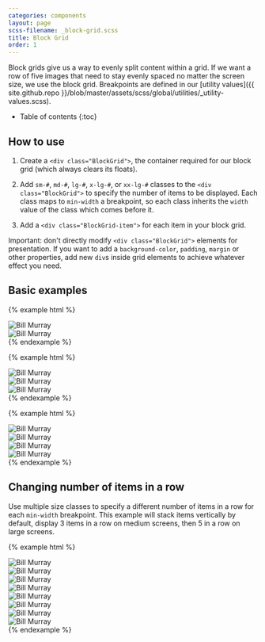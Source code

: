 ```yaml
---
categories: components
layout: page
scss-filename: _block-grid.scss
title: Block Grid
order: 1
---
```

Block grids give us a way to evenly split content within a grid. If we want a row of five images that need to stay evenly spaced no matter the screen size, we use the block grid. Breakpoints are defined in our [utility values]({{ site.github.repo }}/blob/master/assets/scss/global/utilities/_utility-values.scss).

* Table of contents
{:toc}


## How to use
1. Create a `<div class="BlockGrid">`, the container required for our block grid (which always clears its floats).

2. Add `sm-#`, `md-#`, `lg-#`, `x-lg-#`, or `xx-lg-#` classes to the `<div class="BlockGrid">` to specify the number of items to be displayed. Each class maps to `min-width` a breakpoint, so each class inherits the `width` value of the class which comes before it.

3. Add a `<div class="BlockGrid-item">` for each item in your block grid.

Important: don't directly modify `<div class="BlockGrid">` elements for presentation. If you want to add a `background-color`, `padding`, `margin` or other properties, add new `div`s inside grid elements to achieve whatever effect you need.


## Basic examples
{% example html %}
<div class="BlockGrid sm-2">
  <div class="BlockGrid-item">
    <img alt="Bill Murray" src="https://www.fillmurray.com/460/300" />
  </div>
  <div class="BlockGrid-item">
    <img alt="Bill Murray" src="https://www.fillmurray.com/460/300" />
  </div>
</div>
{% endexample %}

{% example html %}
<div class="BlockGrid sm-3">
  <div class="BlockGrid-item">
    <img alt="Bill Murray" src="https://www.fillmurray.com/460/300" />
  </div>
  <div class="BlockGrid-item">
    <img alt="Bill Murray" src="https://www.fillmurray.com/460/300" />
  </div>
  <div class="BlockGrid-item">
    <img alt="Bill Murray" src="https://www.fillmurray.com/460/300" />
  </div>
</div>
{% endexample %}

{% example html %}
<div class="BlockGrid sm-4">
  <div class="BlockGrid-item">
    <img alt="Bill Murray" src="https://www.fillmurray.com/460/300" />
  </div>
  <div class="BlockGrid-item">
    <img alt="Bill Murray" src="https://www.fillmurray.com/460/300" />
  </div>
  <div class="BlockGrid-item">
    <img alt="Bill Murray" src="https://www.fillmurray.com/460/300" />
  </div>
  <div class="BlockGrid-item">
    <img alt="Bill Murray" src="https://www.fillmurray.com/460/300" />
  </div>
</div>
{% endexample %}


## Changing number of items in a row
Use multiple size classes to specify a different number of items in a row for each `min-width` breakpoint. This example will stack items vertically by default, display 3 items in a row on medium screens, then 5 in a row on large screens.

{% example html %}
<div class="BlockGrid md-3 lg-5">
  <div class="BlockGrid-item">
    <img alt="Bill Murray" src="https://www.fillmurray.com/460/300" />
  </div>
  <div class="BlockGrid-item">
    <img alt="Bill Murray" src="https://www.fillmurray.com/460/300" />
  </div>
  <div class="BlockGrid-item">
    <img alt="Bill Murray" src="https://www.fillmurray.com/460/300" />
  </div>
  <div class="BlockGrid-item">
    <img alt="Bill Murray" src="https://www.fillmurray.com/460/300" />
  </div>
  <div class="BlockGrid-item">
    <img alt="Bill Murray" src="https://www.fillmurray.com/460/300" />
  </div>
  <div class="BlockGrid-item">
    <img alt="Bill Murray" src="https://www.fillmurray.com/460/300" />
  </div>
  <div class="BlockGrid-item">
    <img alt="Bill Murray" src="https://www.fillmurray.com/460/300" />
  </div>
  <div class="BlockGrid-item">
    <img alt="Bill Murray" src="https://www.fillmurray.com/460/300" />
  </div>
</div>
{% endexample %}
